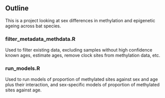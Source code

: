 ## Outline
This is a project looking at sex differences in methylation and epigenetic ageing across bat species.

### filter_metadata_methdata.R
Used to filter existing data, excluding samples without high confidence known ages, estimate ages, remove clock sites from methylation data, etc.

### run_models.R
Used to run models of proportion of methylated sites against sex and age plus their interaction, and sex-specific models of proportion of methylated sites against age.
